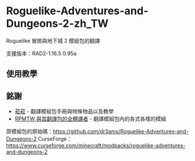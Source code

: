 # Roguelike-Adventures-and-Dungeons-2-zh_TW
Roguelike 冒險與地下城 2 模組包的翻譯

支援版本：RAD2-1.16.5 0.95a

## 使用教學



## 銘謝
- [菘菘](https://github.com/SiongSng) - 翻譯模組包手冊與特殊物品以及教學
- [RPMTW 與其翻譯包的全體譯者](https://rpmtw.com) - 翻譯模組包內的各式各樣的模組

原模組包的原始碼：https://github.com/dr3ams/Roguelike-Adventures-and-Dungeons-2
CurseForge：https://www.curseforge.com/minecraft/modpacks/roguelike-adventures-and-dungeons-2